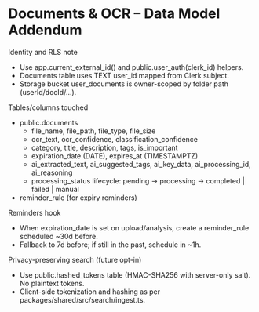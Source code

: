 # Documents & OCR – Data Model Addendum

Identity and RLS note
- Use app.current_external_id() and public.user_auth(clerk_id) helpers.
- Documents table uses TEXT user_id mapped from Clerk subject.
- Storage bucket user_documents is owner-scoped by folder path (userId/docId/...).

Tables/columns touched
- public.documents
  - file_name, file_path, file_type, file_size
  - ocr_text, ocr_confidence, classification_confidence
  - category, title, description, tags, is_important
  - expiration_date (DATE), expires_at (TIMESTAMPTZ)
  - ai_extracted_text, ai_suggested_tags, ai_key_data, ai_processing_id, ai_reasoning
  - processing_status lifecycle: pending -> processing -> completed | failed | manual
- reminder_rule (for expiry reminders)

Reminders hook
- When expiration_date is set on upload/analysis, create a reminder_rule scheduled ~30d before.
- Fallback to 7d before; if still in the past, schedule in ~1h.

Privacy-preserving search (future opt-in)
- Use public.hashed_tokens table (HMAC-SHA256 with server-only salt). No plaintext tokens.
- Client-side tokenization and hashing as per packages/shared/src/search/ingest.ts.
